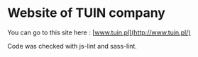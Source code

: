 Website of TUIN company
=============

You can go to this site here : [www.tuin.pl](http://www.tuin.pl/)

Code was checked with js-lint and sass-lint.
